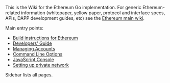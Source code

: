 This is the Wiki for the Ethereum Go implementation. For generic Ethereum-related information (whitepaper, yellow paper, protocol and interface specs, APIs, DAPP development guides, etc) see the [Ethereum main wiki](https://github.com/ethereum/wiki/wiki). 

Main entry points:

* [Build instructions for Ethereum](https://github.com/ethereum/go-ethereum/wiki/Building-Ethereum)
* [Developers' Guide](https://github.com/ethereum/go-ethereum/wiki/Developers'-Guide)
* [Managing Accounts](https://github.com/ethereum/go-ethereum/wiki/Managing-your-accounts)
* [Command Line Options](https://github.com/ethereum/go-ethereum/wiki/Command-Line-Options)
* [JavaScript Console](https://github.com/ethereum/go-ethereum/wiki/JavaScript-Console)
* [Setting up private network](https://github.com/ethereum/go-ethereum/wiki/Setting-up-private-network-or-local-cluster)

Sidebar lists all pages.